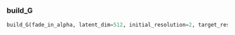

### build_G
```python
build_G(fade_in_alpha, latent_dim=512, initial_resolution=2, target_resolution=10, num_channels=3)
```
